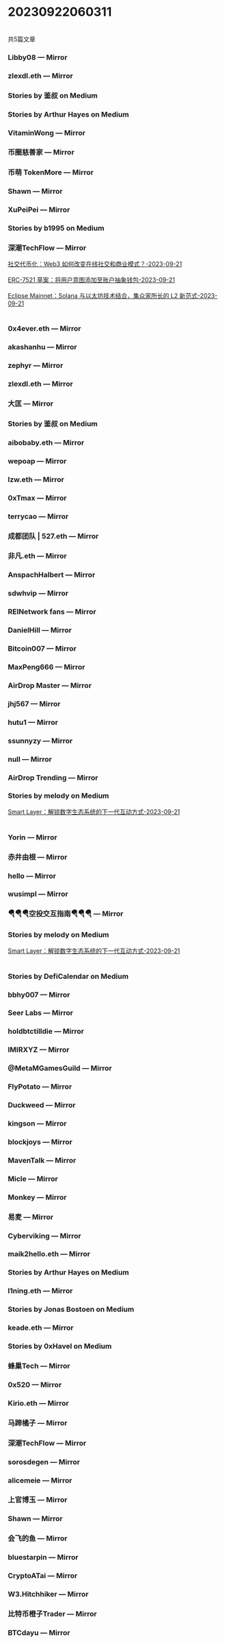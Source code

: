 <h1>20230922060311</h1><br/>共5篇文章




###  Libby08 — Mirror







###  zlexdl.eth — Mirror







###  Stories by 鉴叔 on Medium









###  Stories by Arthur Hayes on Medium









###  VitaminWong — Mirror









###  币圈慈善家 — Mirror







###  币萌 TokenMore — Mirror







###  Shawn — Mirror







###  XuPeiPei — Mirror













###  Stories by b1995 on Medium







###  深潮TechFlow — Mirror

<a target=_blank rel=nofollow href="https://mirror.xyz/0x0E58bB9795a9D0F065e3a8Cc2aed2A63D6977d8A/Rwq8K3K3uS769R6HxRutG7wpSEaGZmw0-m9s8644R7s" >社交代币化：Web3 如何改变在线社交和商业模式？-2023-09-21</a><br/><br/><a target=_blank rel=nofollow href="https://mirror.xyz/0x0E58bB9795a9D0F065e3a8Cc2aed2A63D6977d8A/GjuQIjsev-xUjX0BNZjtGg4ad9FcPG4v2xYriw4Qgfo" >ERC-7521 草案：将用户意图添加至账户抽象钱包-2023-09-21</a><br/><br/><a target=_blank rel=nofollow href="https://mirror.xyz/0x0E58bB9795a9D0F065e3a8Cc2aed2A63D6977d8A/DYuEgBesPbusbwIYOS8M8fDxlUjwA65jTcuHA7zHKVc" >Eclipse Mainnet：Solana 与以太坊技术结合，集众家所长的 L2 新范式-2023-09-21</a><br/><br/>







###  0x4ever.eth — Mirror







###  akashanhu — Mirror









###  zephyr — Mirror















###  zlexdl.eth — Mirror









###  大匡 — Mirror







###  Stories by 鉴叔 on Medium











###  aibobaby.eth — Mirror







###  wepoap — Mirror









###  lzw.eth — Mirror







###  0xTmax — Mirror











###  terrycao — Mirror









###  成都团队 | 527.eth — Mirror









###  非凡.eth — Mirror













###  AnspachHalbert — Mirror







###  sdwhvip — Mirror











###  REINetwork fans — Mirror











###  DanielHill — Mirror







###  Bitcoin007 — Mirror









###  MaxPeng666 — Mirror







###  AirDrop Master — Mirror







###  jhj567 — Mirror









###  hutu1 — Mirror













###  ssunnyzy — Mirror







###  null — Mirror







###  AirDrop Trending — Mirror









###  Stories by melody on Medium

<a target=_blank rel=nofollow href="https://medium.com/@melody8848/smart-layer-%E8%A7%A3%E9%94%81%E6%95%B0%E5%AD%97%E7%94%9F%E6%80%81%E7%B3%BB%E7%BB%9F%E7%9A%84%E4%B8%8B%E4%B8%80%E4%BB%A3%E4%BA%92%E5%8A%A8%E6%96%B9%E5%BC%8F-ad1e80071738?source=rss-bfc6f454c0f9------2" >Smart Layer：解锁数字生态系统的下一代互动方式-2023-09-21</a><br/><br/>





###  Yorin — Mirror









###  赤井由根 — Mirror







###  hello — Mirror











###  wusimpl — Mirror







###  🪂🪂🪂空投交互指南🪂🪂🪂 — Mirror







###  Stories by melody on Medium

<a target=_blank rel=nofollow href="https://medium.com/@melody8848/smart-layer-%E8%A7%A3%E9%94%81%E6%95%B0%E5%AD%97%E7%94%9F%E6%80%81%E7%B3%BB%E7%BB%9F%E7%9A%84%E4%B8%8B%E4%B8%80%E4%BB%A3%E4%BA%92%E5%8A%A8%E6%96%B9%E5%BC%8F-ad1e80071738?source=rss-bfc6f454c0f9------2" >Smart Layer：解锁数字生态系统的下一代互动方式-2023-09-21</a><br/><br/>





###  Stories by DefiCalendar on Medium















###  bbhy007 — Mirror











###  Seer Labs — Mirror







###  holdbtctilldie — Mirror









###  IMIRXYZ — Mirror







###  @MetaMGamesGuild — Mirror











###  FlyPotato — Mirror







###  Duckweed — Mirror















###  kingson — Mirror











###  blockjoys — Mirror













###  MavenTalk — Mirror







###  Micle — Mirror







###  Monkey — Mirror











###  易麦 — Mirror















###  Cyberviking — Mirror







###  maik2hello.eth — Mirror













###  Stories by Arthur Hayes on Medium







###  l1ning.eth — Mirror







###  Stories by Jonas Bostoen on Medium







###  keade.eth — Mirror









###  Stories by 0xHavel on Medium









###  蜂巢Tech — Mirror













###  0x520 — Mirror







###  Kirio.eth — Mirror











###  马蹄橘子 — Mirror







###  深潮TechFlow — Mirror







###  sorosdegen — Mirror







###  alicemeie — Mirror













###  上官博玉 — Mirror







###  Shawn — Mirror











###  会飞的鱼 — Mirror







###  bluestarpin — Mirror











###  CryptoATai — Mirror







###  W3.Hitchhiker — Mirror









###  比特币橙子Trader — Mirror













###  BTCdayu — Mirror





